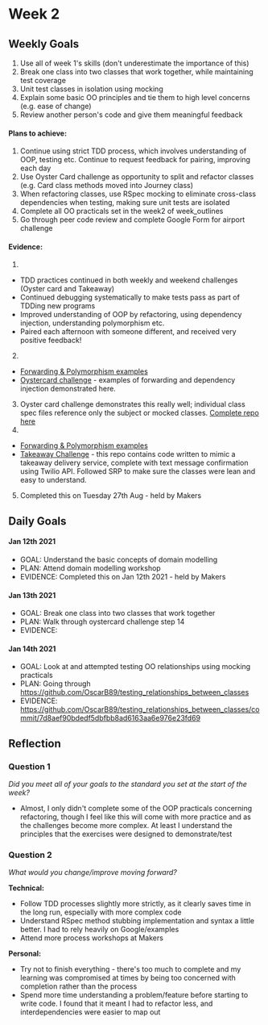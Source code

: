 # Week 2

## Weekly Goals

1. Use all of week 1's skills (don't underestimate the importance of this)
2. Break one class into two classes that work together, while maintaining test coverage
3. Unit test classes in isolation using mocking
4. Explain some basic OO principles and tie them to high level concerns (e.g. ease of change)
5. Review another person's code and give them meaningful feedback

#### Plans to achieve:

1. Continue using strict TDD process, which involves understanding of OOP, testing etc. Continue to request feedback for pairing, improving each day
2. Use Oyster Card challenge as opportunity to split and refactor classes (e.g. Card class methods moved into Journey class)
3. When refactoring classes, use RSpec mocking to eliminate cross-class dependencies when testing, making sure unit tests are isolated
4. Complete all OO practicals set in the week2 of week_outlines
5. Go through peer code review and complete Google Form for airport challenge

#### Evidence:

1. 
  - TDD practices continued in both weekly and weekend challenges (Oyster card and Takeaway)
  - Continued debugging systematically to make tests pass as part of TDDing new programs
  - Improved understanding of OOP by refactoring, using dependency injection, understanding polymorphism etc.
  - Paired each afternoon with someone different, and received very positive feedback!
2. 
  - [Forwarding & Polymorphism examples](https://github.com/DanGyi23/Object-Oriented-Design)
  - [Oystercard challenge](https://github.com/DanGyi23/oystercard-1) - examples of forwarding and dependency injection demonstrated here.
3. Oyster card challenge demonstrates this really well; individual class spec files reference only the subject or mocked classes. [Complete repo here](https://github.com/DanGyi23/oystercard-1)
4.
  - [Forwarding & Polymorphism examples](https://github.com/DanGyi23/Object-Oriented-Design)
  - [Takeaway Challenge](https://github.com/DanGyi23/takeaway-challenge) - this repo contains code written to mimic a takeaway delivery service, complete with text message confirmation using Twilio API. Followed SRP to make sure the classes were lean and easy to understand.
5. Completed this on Tuesday 27th Aug - held by Makers

## Daily Goals

#### Jan 12th 2021
- GOAL: Understand the basic concepts of domain modelling
- PLAN: Attend domain modelling workshop
- EVIDENCE: Completed this on Jan 12th 2021 - held by Makers

#### Jan 13th 2021
- GOAL: Break one class into two classes that work together
- PLAN: Walk through oystercard challenge step 14
- EVIDENCE: 

#### Jan 14th 2021
- GOAL: Look at and attempted testing OO relationships using mocking practicals
- PLAN: Going through https://github.com/OscarB89/testing_relationships_between_classes
- EVIDENCE: https://github.com/OscarB89/testing_relationships_between_classes/commit/7d8aef90bdedf5dbfbb8ad6163aa6e976e23fd69

## Reflection


### Question 1

*Did you meet all of your goals to the standard you set at the start of the week?*

- Almost, I only didn't complete some of the OOP practicals concerning refactoring, though I feel like this will come with more practice and as the challenges become more complex. At least I understand the principles that the exercises were designed to demonstrate/test


### Question 2

*What would you change/improve moving forward?*


**Technical:**
- Follow TDD processes slightly more strictly, as it clearly saves time in the long run, especially with more complex code
- Understand RSpec method stubbing implementation and syntax a little better. I had to rely heavily on Google/examples
- Attend more process workshops at Makers

**Personal:**
- Try not to finish everything - there's too much to complete and my learning was compromised at times by being too concerned with completion rather than the process
- Spend more time understanding a problem/feature before starting to write code. I found that it meant I had to refactor less, and interdependencies were easier to map out 
